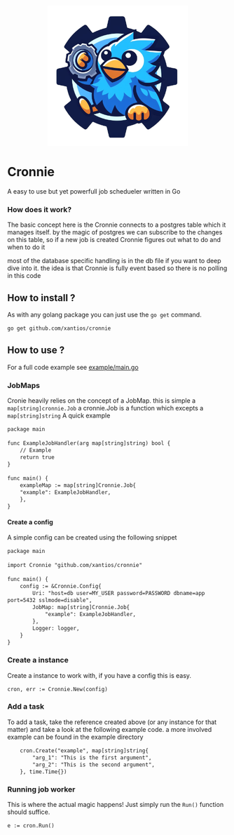 <p align="center">
    <img src="assets/logo.png" alt="Cronnie Logo" width="320px">
</p>

# Cronnie

A easy to use but yet powerfull job schedueler written in Go

### How does it work?
The basic concept here is the Cronnie connects to a postgres table which it manages itself. 
by the magic of postgres we can subscribe to the changes on this table, so if a new job is created Cronnie figures out what to do and when to do it

most of the database specific handling is in the db file if you want to deep dive into it. 
the idea is that Cronnie is fully event based so there is no polling in this code 

## How to install ?
As with any golang package you can just use the `go get` command. 

```bash
go get github.com/xantios/cronnie
```

## How to use ?
For a full code example see [example/main.go](example/main.go)

### JobMaps 
Cronie heavily relies on the concept of a JobMap. this is simple a `map[string]cronnie.Job` a cronnie.Job is a function which excepts a `map[string]string` 
A quick example

```golang
package main 

func ExampleJobHandler(arg map[string]string) bool {
	// Example 
	return true
}

func main() {
    exampleMap := map[string]Cronnie.Job{
    "example": ExampleJobHandler,
    },
}
```

#### Create a config
A simple config can be created using the following snippet

```golang
package main

import Cronnie "github.com/xantios/cronnie"

func main() {
	config := &Cronnie.Config{
		Uri: "host=db user=MY_USER password=PASSWORD dbname=app port=5432 sslmode=disable",
		JobMap: map[string]Cronnie.Job{
			"example": ExampleJobHandler,
		},
		Logger: logger,
	}
}
```

### Create a instance
Create a instance to work with, if you have a config this is easy.

```golang
cron, err := Cronnie.New(config)
```

### Add a task
To add a task, take the reference created above (or any instance for that matter) and take a look at the following example code.
a more involved example can be found in the example directory

```golang
	cron.Create("example", map[string]string{
		"arg_1": "This is the first argument",
		"arg_2": "This is the second argument",
	}, time.Time{})
```

### Running job worker
This is where the actual magic happens!
Just simply run the `Run()` function should suffice. 
```golang
e := cron.Run()
```
